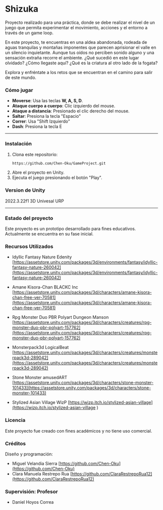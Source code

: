 # Shizuka
 
Proyecto realizado para una práctica, donde se debe realizar el nivel de un juego que permita experimentar el movimiento, acciones y el entorno a través de un game loop.

En este proyecto, te encuentras en una aldea abandonada, rodeada de aguas tranquilas y montañas imponentes que parecen aprisionar el valle en un silencio inquietante. Aunque tus oídos no perciben sonido alguno y una sensación extraña recorre el ambiente. ¿Qué sucedió en este lugar olvidado? ¿Cómo llegaste aquí? ¿Qué es la criatura al otro lado de la fogata?
 
Explora y enfréntate a los retos que se encuentran en el camino para salir de este mundo.

### Cómo jugar

- **Moverse**: Usa las teclas **W, A, S, D**.
- **Ataque cuerpo a cuerpo**: Clic izquierdo del mouse.
- **Ataque a distancia**: Presionado el clic derecho del mouse.
- **Saltar**: Presiona la tecla "Espacio"
- **Correr**: Usa "Shift Izquierdo"
- **Dash**: Presiona la tecla E
  
---

### Instalación
1. Clona este repositorio:
   ```bash
   https://github.com/Chen-Oku/GameProject.git
2. Abre el proyecto en Unity.
3. Ejecuta el juego presionando el botón "Play".

### Version de Unity
2022.3.22f1 3D Univesal URP

---

### Estado del proyecto
Este proyecto es un prototipo desarrollado para fines educativos. Actualmente se encuentra en su fase inicial.

### Recursos Utilizados
 - Idyllic Fantasy Nature
   Edenity
   [https://assetstore.unity.com/packages/3d/environments/fantasy/idyllic-fantasy-nature-260042](https://assetstore.unity.com/packages/3d/environments/fantasy/idyllic-fantasy-nature-260042)
   
 - Amane Kisora-Chan
   BLACKC Inc
   [https://assetstore.unity.com/packages/3d/characters/amane-kisora-chan-free-ver-70581](https://assetstore.unity.com/packages/3d/characters/amane-kisora-chan-free-ver-70581)
 
 - Rpg Monster Duo PBR Polyart
   Dungeon Manson
   [https://assetstore.unity.com/packages/3d/characters/creatures/rpg-monster-duo-pbr-polyart-157762](https://assetstore.unity.com/packages/3d/characters/creatures/rpg-monster-duo-pbr-polyart-157762)
 
 - Monsterpack3d
   LogicalBeat
   [https://assetstore.unity.com/packages/3d/characters/creatures/monsterpack3d-289042](https://assetstore.unity.com/packages/3d/characters/creatures/monsterpack3d-289042)
   
 - Stone Monster
   amusedART
   [https://assetstore.unity.com/packages/3d/characters/stone-monster-101433](https://assetstore.unity.com/packages/3d/characters/stone-monster-101433)
 
 - Stylized Asian Village
   WizP
   [https://wizp.itch.io/stylized-asian-village](https://wizp.itch.io/stylized-asian-village )

### Licencia
Este proyecto fue creado con fines académicos y no tiene uso comercial.

### Créditos
Diseño y programación: 
- Miguel Velandia Sierra [https://github.com/Chen-Oku](https://github.com/Chen-Oku)
- Clara Manuela Restrepo Rua [https://github.com/ClaraRestrepoRua12](https://github.com/ClaraRestrepoRua12)

### Supervisión: Profesor
- Daniel Hoyos Correa

